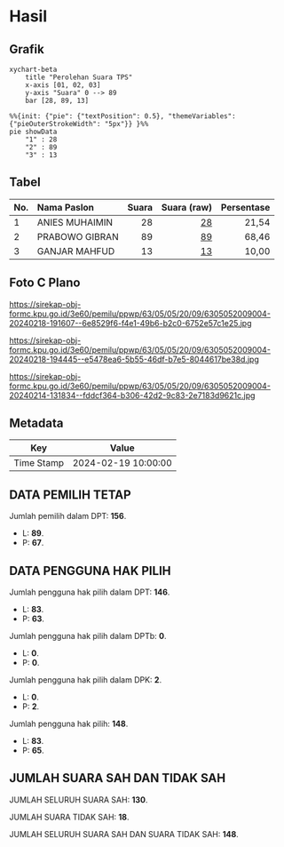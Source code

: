 # Hasil

## Grafik

```mermaid
xychart-beta
    title "Perolehan Suara TPS"
    x-axis [01, 02, 03]
    y-axis "Suara" 0 --> 89
    bar [28, 89, 13]
```

```mermaid
%%{init: {"pie": {"textPosition": 0.5}, "themeVariables": {"pieOuterStrokeWidth": "5px"}} }%%
pie showData
    "1" : 28
    "2" : 89
    "3" : 13
```

## Tabel

| No. | Nama Paslon    | Suara | Suara (raw) | Persentase |
|:--- |:-------------- | -----:| -----------:| ----------:|
| 1   | ANIES MUHAIMIN | 28    | [28][p-1]   | 21,54      |
| 2   | PRABOWO GIBRAN | 89    | [89][p-2]   | 68,46      |
| 3   | GANJAR MAHFUD  | 13    | [13][p-3]   | 10,00      |


[p-1]: https://github.com/gigit-pemilu/pemilu-2024/blob/main/pilpres/hitung-suara/sub/63-kalimantan-selatan/sub/05-tapin/sub/05-candi-laras-selatan/sub/2009-marampiau-hilir/sub/004-tps/sub/paslon-1.txt
[p-2]: https://github.com/gigit-pemilu/pemilu-2024/blob/main/pilpres/hitung-suara/sub/63-kalimantan-selatan/sub/05-tapin/sub/05-candi-laras-selatan/sub/2009-marampiau-hilir/sub/004-tps/sub/paslon-2.txt
[p-3]: https://github.com/gigit-pemilu/pemilu-2024/blob/main/pilpres/hitung-suara/sub/63-kalimantan-selatan/sub/05-tapin/sub/05-candi-laras-selatan/sub/2009-marampiau-hilir/sub/004-tps/sub/paslon-3.txt

## Foto C Plano

https://sirekap-obj-formc.kpu.go.id/3e60/pemilu/ppwp/63/05/05/20/09/6305052009004-20240218-191607--6e8529f6-f4e1-49b6-b2c0-6752e57c1e25.jpg

https://sirekap-obj-formc.kpu.go.id/3e60/pemilu/ppwp/63/05/05/20/09/6305052009004-20240218-194445--e5478ea6-5b55-46df-b7e5-8044617be38d.jpg

https://sirekap-obj-formc.kpu.go.id/3e60/pemilu/ppwp/63/05/05/20/09/6305052009004-20240214-131834--fddcf364-b306-42d2-9c83-2e7183d9621c.jpg


## Metadata

| Key        | Value               |
| ---------- | ------------------- |
| Time Stamp | 2024-02-19 10:00:00 |


## DATA PEMILIH TETAP

Jumlah pemilih dalam DPT: **156**.
 * L: **89**.
 * P: **67**.

## DATA PENGGUNA HAK PILIH

Jumlah pengguna hak pilih dalam DPT: **146**.
 * L: **83**.
 * P: **63**.

Jumlah pengguna hak pilih dalam DPTb: **0**.
 * L: **0**.
 * P: **0**.

Jumlah pengguna hak pilih dalam DPK: **2**.
 * L: **0**.
 * P: **2**.

Jumlah pengguna hak pilih: **148**.
 * L: **83**.
 * P: **65**.

## JUMLAH SUARA SAH DAN TIDAK SAH

JUMLAH SELURUH SUARA SAH: **130**.

JUMLAH SUARA TIDAK SAH: **18**.

JUMLAH SELURUH SUARA SAH DAN SUARA TIDAK SAH: **148**.


